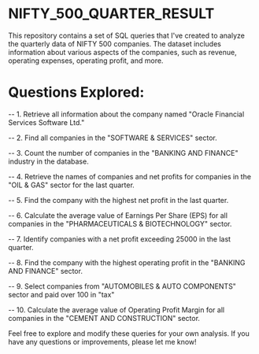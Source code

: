 # NIFTY_500_QUARTER_RESULT
This repository contains a set of SQL queries that I've created to analyze the quarterly data of NIFTY 500 companies. The dataset includes information about various aspects of the companies, such as revenue, operating expenses, operating profit, and more.
# Questions Explored:
-- 1. Retrieve all information about the company named "Oracle Financial Services Software Ltd."

-- 2. Find all companies in the "SOFTWARE & SERVICES" sector.

-- 3. Count the number of companies in the "BANKING AND FINANCE" industry in the database.

-- 4. Retrieve the names of companies and net profits for companies in the "OIL & GAS" sector for the last quarter.

-- 5. Find the company with the highest net profit in the last quarter.

-- 6. Calculate the average value of Earnings Per Share (EPS) for all companies in the "PHARMACEUTICALS & BIOTECHNOLOGY" sector.

-- 7. Identify companies with a net profit exceeding 25000 in the last quarter.

-- 8. Find the company with the highest operating profit in the "BANKING AND FINANCE" sector.

-- 9. Select companies from "AUTOMOBILES & AUTO COMPONENTS" sector and paid over 100 in "tax"

-- 10. Calculate the average value of Operating Profit Margin for all companies in the "CEMENT AND CONSTRUCTION" sector.

Feel free to explore and modify these queries for your own analysis. If you have any questions or improvements, please let me know!
